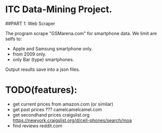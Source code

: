 # ITC Data-Mining Project.

##PART 1: Web Scraper

The program scrape "GSMarena.com" for smartphone data.
We limit are selfs to:
* Apple and Samsung smartphone only.
* from 2009 only.
* only Bar (type) smartphones.


Output results save into a json files.


# TODO(features): 

- get current prices from amazon.com (or similar)
- get past prices ??? camelcamelcamel.com 
- get secondhand prices craigslist.org
	https://newyork.craigslist.org/d/cell-phones/search/moa
- find reviews reddit.com 
